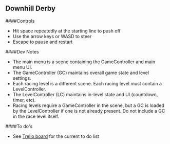 ## Downhill Derby

####Controls
* Hit space repeatedly at the starting line to push off
* Use the arrow keys or WASD to steer
* Escape to pause and restart

####Dev Notes
* The main menu is a scene containing the GameController and main menu UI.
* The GameController (GC) maintains overall game state and level settings.
* Each racing level is a different scene. Each racing level must contain a LevelController.
* The LevelController (LC) maintains in-level state and UI (countdown, timer, etc).
* Racing levels require a GameController in the scene, but a GC is loaded by the LevelController if one is not already present. Do not include a GC in the race level itself.

####To do's
* See [Trello board](https://trello.com/b/I6nFUSMJ/boxcar-derby) for the current to do list
